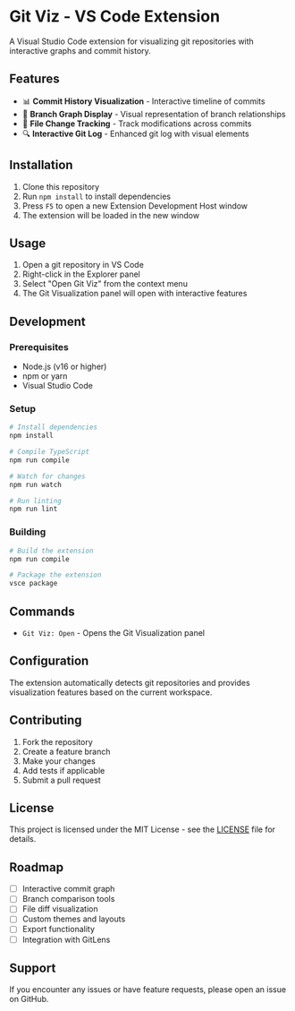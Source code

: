 # Git Viz - VS Code Extension

A Visual Studio Code extension for visualizing git repositories with interactive graphs and commit history.

## Features

- 📊 **Commit History Visualization** - Interactive timeline of commits
- 🌳 **Branch Graph Display** - Visual representation of branch relationships
- 📁 **File Change Tracking** - Track modifications across commits
- 🔍 **Interactive Git Log** - Enhanced git log with visual elements

## Installation

1. Clone this repository
2. Run `npm install` to install dependencies
3. Press `F5` to open a new Extension Development Host window
4. The extension will be loaded in the new window

## Usage

1. Open a git repository in VS Code
2. Right-click in the Explorer panel
3. Select "Open Git Viz" from the context menu
4. The Git Visualization panel will open with interactive features

## Development

### Prerequisites

- Node.js (v16 or higher)
- npm or yarn
- Visual Studio Code

### Setup

```bash
# Install dependencies
npm install

# Compile TypeScript
npm run compile

# Watch for changes
npm run watch

# Run linting
npm run lint
```

### Building

```bash
# Build the extension
npm run compile

# Package the extension
vsce package
```

## Commands

- `Git Viz: Open` - Opens the Git Visualization panel

## Configuration

The extension automatically detects git repositories and provides visualization features based on the current workspace.

## Contributing

1. Fork the repository
2. Create a feature branch
3. Make your changes
4. Add tests if applicable
5. Submit a pull request

## License

This project is licensed under the MIT License - see the [LICENSE](LICENSE) file for details.

## Roadmap

- [ ] Interactive commit graph
- [ ] Branch comparison tools
- [ ] File diff visualization
- [ ] Custom themes and layouts
- [ ] Export functionality
- [ ] Integration with GitLens

## Support

If you encounter any issues or have feature requests, please open an issue on GitHub.
